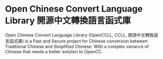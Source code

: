 # Open Chinese Convert Language Library 開源中文轉換語言函式庫

Open Chinese Convert Language Library (OpenCCLL, CCLL, 開源中文轉換語言函式庫) is a Fast and Secure project for Chinese conversion between Traditional Chinese and Simplified Chinese.
With a complex variance of Chinese that needs a better solution to OpenCC.
